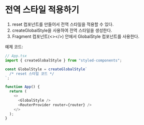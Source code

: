 # 전역 스타일 적용하기

1. reset 컴포넌트를 만들어서 전역 스타일을 적용할 수 있다.
2. createGlobalStyle을 사용하여 전역 스타일을 생성한다.
3. Fragment 컴포넌트(<></>) 안에서 GlobalStyle 컴포넌트를 사용한다.

예제 코드:

```typescript
// App.tsx
import { createGlobalStyle } from "styled-components";

const GlobalStyle = createGlobalStyle`
  /* reset 스타일 코드 */
`;

function App() {
  return (
    <>
      <GlobalStyle />
      <RouterProvider router={router} />
    </>
  );
}
```
